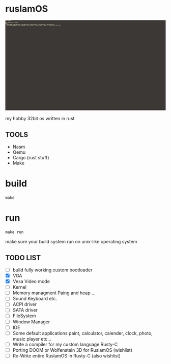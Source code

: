# ruslamOS
![logo](image/exception.png)

my hobby 32bit os written in rust



## TOOLS

* Nasm
* Qemu
* Cargo (rust stuff)
* Make


# build
```
make
```

# run
```
make run
```

make sure your build system run on unix-like operating system


## TODO LIST

- [ ] build fully working custom bootloader 
- [x] VGA
- [x] Vesa Video mode
- [ ] Kernel
- [ ] Memory managment Paing and heap ...
- [ ] Sound Keyboard etc.
- [ ] ACPI driver 
- [ ] SATA driver
- [ ] FileSystem
- [ ] Window Manager
- [ ] IDE 
- [ ] Some default applications paint, calculator, calender, clock, photo, music player etc...
- [ ] Write a compiler for my custom language Rusty-C
- [ ] Porting DOOM or Wolfenstein 3D for RuslamOS (wishlist)
- [ ] Re-Write entire RuslamOS in Rusty-C (also wishlist)